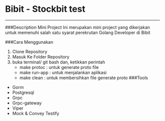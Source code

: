 # Bibit - Stockbit test
***
###Description
Mini Project Ini merupakan mini project yang dikerjakan untuk
memenuhi salah satu syarat perekrutan Golang Developer di Bibit


###Cara Menggunakan
1. Clone Repository
2. Masuk Ke Folder Repository
3. buka terminal/ git bash dan, ketikkan perintah
   - make protoc : untuk generate proto file
   - make run-app : untuk menjalankan aplikasi
   - make clean   : untuk membersihkan file generate proto
###Tools
- Gorm 
- Postgresql
- Grpc
- Grpc-gateway
- Viper
- Mock & Convey Testify

